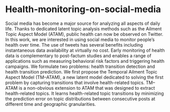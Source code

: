 # Health-monitoring-on-social-media
Social media has become a major source for analyzing all aspects of daily life. Thanks to dedicated latent topic analysis methods such as the Ailment Topic Aspect Model (ATAM), public health can now be observed on Twitter. In this work, we are interested in using social media to monitor people’s health over time. The use of tweets has several benefits including instantaneous data availability at virtually no cost. Early monitoring of health data is complementary to post-factum studies and enables a range of applications such as measuring behavioral risk factors and triggering health campaigns. 
We formulate two problems: health transition detection and health transition prediction. We first propose the Temporal Ailment Topic Aspect Model (TM–ATAM), a new latent model dedicated to solving the first problem by capturing transitions that involve health-related topics. TM–ATAM is a non-obvious extension to ATAM that was designed to extract health-related topics. It learns health-related topic transitions by minimizing the prediction error on topic distributions between consecutive posts at different time and geographic granularities.

